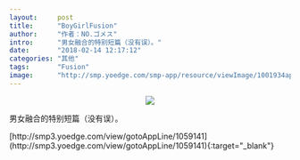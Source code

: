 ```yaml
---
layout:     post
title:      "BoyGirlFusion"
author:     "作者：NO.ゴメス"
intro:      "男女融合的特别短篇（没有误）。"
date:       "2018-02-14 12:17:12"
categories: "其他"
tags:       "Fusion"
image:      "http://smp.yoedge.com/smp-app/resource/viewImage/1001934appline.png"
---
```

<div style="text-align: center">
<p><img src="http://smp.yoedge.com/smp-app/resource/viewImage/1001934appline.png"/></p>
</div>
<p class="post-meta">
<span>男女融合的特别短篇（没有误）。</span>
</p>
[http://smp3.yoedge.com/view/gotoAppLine/1059141](http://smp3.yoedge.com/view/gotoAppLine/1059141){:target="_blank"}


